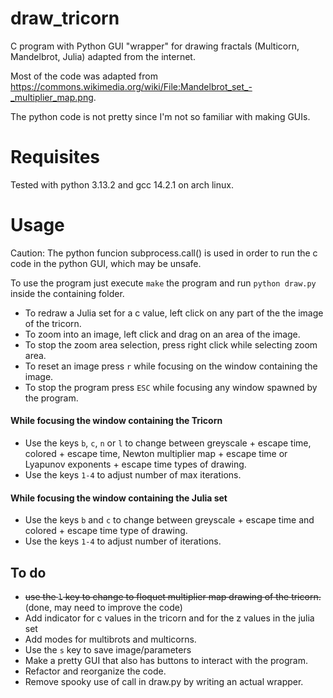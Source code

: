 # draw_tricorn
C program with Python GUI "wrapper" for drawing fractals (Multicorn, Mandelbrot, Julia) adapted from the internet.

Most of the code was adapted from https://commons.wikimedia.org/wiki/File:Mandelbrot_set_-_multiplier_map.png.

The python code is not pretty since I'm not so familiar with making GUIs.

# Requisites
Tested with python 3.13.2 and gcc 14.2.1 on arch linux.

# Usage
Caution: The python funcion subprocess.call() is used in order to run the c code in the python GUI, which may be unsafe.

To use the program just execute `make` the program and run `python draw.py` inside the containing folder.

- To redraw a Julia set for a c value, left click on any part of the the image of the tricorn.
- To zoom into an image, left click and drag on an area of the image.
- To stop the zoom area selection, press right click while selecting zoom area.
- To reset an image press `r` while focusing on the window containing the image.
- To stop the program press `ESC` while focusing any window spawned by the program.
#### While focusing the window containing the Tricorn
- Use the keys `b`, `c`, `n` or `l` to change between greyscale + escape time, colored + escape time, Newton multiplier map + escape time or Lyapunov exponents + escape time types of drawing.
- Use the keys `1-4` to adjust number of max iterations.
#### While focusing the window containing the Julia set
- Use the keys `b` and `c` to change between greyscale + escape time and colored + escape time type of drawing.
- Use the keys `1-4` to adjust number of iterations.
## To do
- ~~use the `l` key to change to floquet multiplier map drawing of the tricorn.~~ (done, may need to improve the code)
- Add indicator for c values in the tricorn and for the z values in the julia set
- Add modes for multibrots and multicorns.
- Use the `s` key to save image/parameters
- Make a pretty GUI that also has buttons to interact with the program.
- Refactor and reorganize the code.
- Remove spooky use of call in draw.py by writing an actual wrapper.
